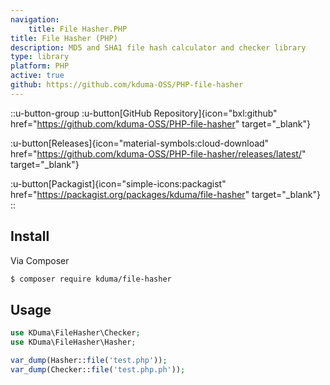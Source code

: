 ```yaml
---
navigation:
    title: File Hasher.PHP
title: File Hasher (PHP)
description: MD5 and SHA1 file hash calculator and checker library
type: library
platform: PHP
active: true
github: https://github.com/kduma-OSS/PHP-file-hasher
---
```


::u-button-group
:u-button[GitHub Repository]{icon="bxl:github" href="https://github.com/kduma-OSS/PHP-file-hasher" target="_blank"}

:u-button[Releases]{icon="material-symbols:cloud-download" href="https://github.com/kduma-OSS/PHP-file-hasher/releases/latest/" target="_blank"}

:u-button[Packagist]{icon="simple-icons:packagist" href="https://packagist.org/packages/kduma/file-hasher" target="_blank"}
::

## Install

Via Composer

``` bash
$ composer require kduma/file-hasher
```

## Usage

``` php
use KDuma\FileHasher\Checker;
use KDuma\FileHasher\Hasher;

var_dump(Hasher::file('test.php'));
var_dump(Checker::file('test.php.ph'));
```